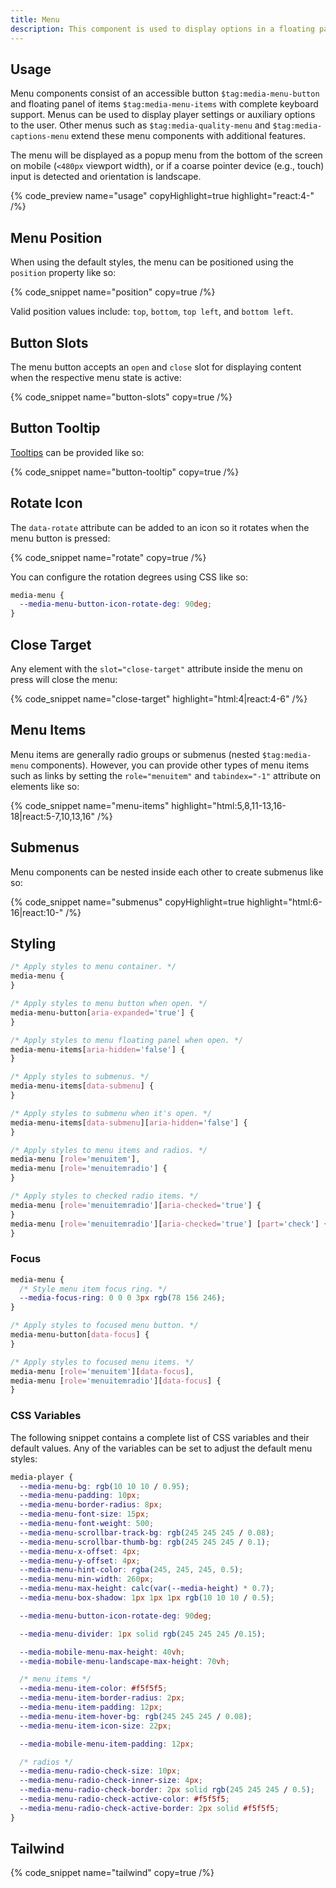```yaml
---
title: Menu
description: This component is used to display options in a floating panel.
---
```


## Usage

Menu components consist of an accessible button `$tag:media-menu-button` and floating panel
of items `$tag:media-menu-items` with complete keyboard support. Menus can be used to
display player settings or auxiliary options to the user. Other menus such as `$tag:media-quality-menu` and `$tag:media-captions-menu` extend these menu components with additional features.

The menu will be displayed as a popup menu from the bottom of the screen on mobile (`<480px`
viewport width), or if a coarse pointer device (e.g., touch) input is detected and orientation
is landscape.

{% code_preview name="usage" copyHighlight=true highlight="react:4-" /%}

## Menu Position

When using the default styles, the menu can be positioned using the `position` property like
so:

{% code_snippet name="position" copy=true /%}

Valid position values include: `top`, `bottom`, `top left`, and `bottom left`.

## Button Slots

The menu button accepts an `open` and `close` slot for displaying content when the respective
menu state is active:

{% code_snippet name="button-slots" copy=true /%}

## Button Tooltip

[Tooltips](https://developer.mozilla.org/en-US/docs/Web/Accessibility/ARIA/Roles/tooltip_role) can
be provided like so:

{% code_snippet name="button-tooltip" copy=true /%}

## Rotate Icon

The `data-rotate` attribute can be added to an icon so it rotates when the menu button is pressed:

{% code_snippet name="rotate" copy=true  /%}

You can configure the rotation degrees using CSS like so:

```css
media-menu {
  --media-menu-button-icon-rotate-deg: 90deg;
}
```

## Close Target

Any element with the `slot="close-target"` attribute inside the menu on press will close the menu:

{% code_snippet name="close-target" highlight="html:4|react:4-6" /%}

## Menu Items

Menu items are generally radio groups or submenus (nested `$tag:media-menu` components).
However, you can provide other types of menu items such as links by setting the
`role="menuitem"` and `tabindex="-1"` attribute on elements like so:

{% code_snippet name="menu-items" highlight="html:5,8,11-13,16-18|react:5-7,10,13,16" /%}

## Submenus

Menu components can be nested inside each other to create submenus like so:

{% code_snippet name="submenus" copyHighlight=true highlight="html:6-16|react:10-" /%}

## Styling

```css {% copy=true %}
/* Apply styles to menu container. */
media-menu {
}

/* Apply styles to menu button when open. */
media-menu-button[aria-expanded='true'] {
}

/* Apply styles to menu floating panel when open. */
media-menu-items[aria-hidden='false'] {
}

/* Apply styles to submenus. */
media-menu-items[data-submenu] {
}

/* Apply styles to submenu when it's open. */
media-menu-items[data-submenu][aria-hidden='false'] {
}

/* Apply styles to menu items and radios. */
media-menu [role='menuitem'],
media-menu [role='menuitemradio'] {
}

/* Apply styles to checked radio items. */
media-menu [role='menuitemradio'][aria-checked='true'] {
}
media-menu [role='menuitemradio'][aria-checked='true'] [part='check'] {
}
```

### Focus

```css {% copy=true %}
media-menu {
  /* Style menu item focus ring. */
  --media-focus-ring: 0 0 0 3px rgb(78 156 246);
}

/* Apply styles to focused menu button. */
media-menu-button[data-focus] {
}

/* Apply styles to focused menu items. */
media-menu [role='menuitem'][data-focus],
media-menu [role='menuitemradio'][data-focus] {
}
```

### CSS Variables

The following snippet contains a complete list of CSS variables and their default values. Any of
the variables can be set to adjust the default menu styles:

```css {% copy=true %}
media-player {
  --media-menu-bg: rgb(10 10 10 / 0.95);
  --media-menu-padding: 10px;
  --media-menu-border-radius: 8px;
  --media-menu-font-size: 15px;
  --media-menu-font-weight: 500;
  --media-menu-scrollbar-track-bg: rgb(245 245 245 / 0.08);
  --media-menu-scrollbar-thumb-bg: rgb(245 245 245 / 0.1);
  --media-menu-x-offset: 4px;
  --media-menu-y-offset: 4px;
  --media-menu-hint-color: rgba(245, 245, 245, 0.5);
  --media-menu-min-width: 260px;
  --media-menu-max-height: calc(var(--media-height) * 0.7);
  --media-menu-box-shadow: 1px 1px 1px rgb(10 10 10 / 0.5);

  --media-menu-button-icon-rotate-deg: 90deg;

  --media-menu-divider: 1px solid rgb(245 245 245 /0.15);

  --media-mobile-menu-max-height: 40vh;
  --media-mobile-menu-landscape-max-height: 70vh;

  /* menu items */
  --media-menu-item-color: #f5f5f5;
  --media-menu-item-border-radius: 2px;
  --media-menu-item-padding: 12px;
  --media-menu-item-hover-bg: rgb(245 245 245 / 0.08);
  --media-menu-item-icon-size: 22px;

  --media-mobile-menu-item-padding: 12px;

  /* radios */
  --media-menu-radio-check-size: 10px;
  --media-menu-radio-check-inner-size: 4px;
  --media-menu-radio-check-border: 2px solid rgb(245 245 245 / 0.5);
  --media-menu-radio-check-active-color: #f5f5f5;
  --media-menu-radio-check-active-border: 2px solid #f5f5f5;
}
```

## Tailwind

{% code_snippet name="tailwind" copy=true /%}
